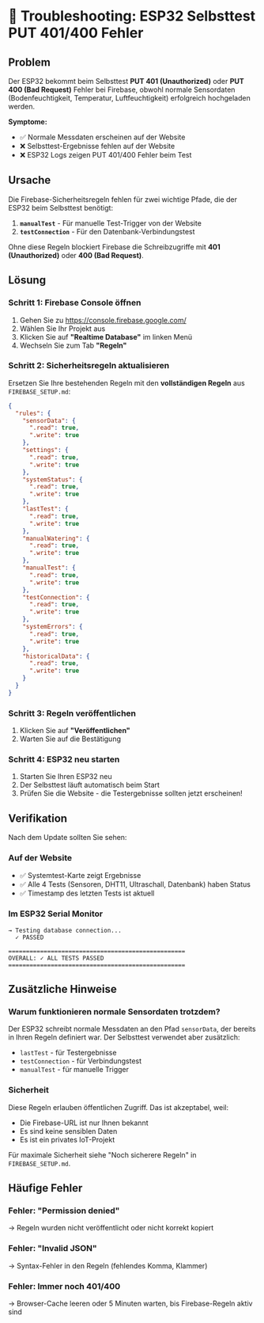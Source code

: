 # 🔧 Troubleshooting: ESP32 Selbsttest PUT 401/400 Fehler

## Problem

Der ESP32 bekommt beim Selbsttest **PUT 401 (Unauthorized)** oder **PUT 400 (Bad Request)** Fehler bei Firebase, obwohl normale Sensordaten (Bodenfeuchtigkeit, Temperatur, Luftfeuchtigkeit) erfolgreich hochgeladen werden.

**Symptome:**
- ✅ Normale Messdaten erscheinen auf der Website
- ❌ Selbsttest-Ergebnisse fehlen auf der Website
- ❌ ESP32 Logs zeigen PUT 401/400 Fehler beim Test

## Ursache

Die Firebase-Sicherheitsregeln fehlen für zwei wichtige Pfade, die der ESP32 beim Selbsttest benötigt:

1. **`manualTest`** - Für manuelle Test-Trigger von der Website
2. **`testConnection`** - Für den Datenbank-Verbindungstest

Ohne diese Regeln blockiert Firebase die Schreibzugriffe mit **401 (Unauthorized)** oder **400 (Bad Request)**.

## Lösung

### Schritt 1: Firebase Console öffnen

1. Gehen Sie zu https://console.firebase.google.com/
2. Wählen Sie Ihr Projekt aus
3. Klicken Sie auf **"Realtime Database"** im linken Menü
4. Wechseln Sie zum Tab **"Regeln"**

### Schritt 2: Sicherheitsregeln aktualisieren

Ersetzen Sie Ihre bestehenden Regeln mit den **vollständigen Regeln** aus `FIREBASE_SETUP.md`:

```json
{
  "rules": {
    "sensorData": {
      ".read": true,
      ".write": true
    },
    "settings": {
      ".read": true,
      ".write": true
    },
    "systemStatus": {
      ".read": true,
      ".write": true
    },
    "lastTest": {
      ".read": true,
      ".write": true
    },
    "manualWatering": {
      ".read": true,
      ".write": true
    },
    "manualTest": {
      ".read": true,
      ".write": true
    },
    "testConnection": {
      ".read": true,
      ".write": true
    },
    "systemErrors": {
      ".read": true,
      ".write": true
    },
    "historicalData": {
      ".read": true,
      ".write": true
    }
  }
}
```

### Schritt 3: Regeln veröffentlichen

1. Klicken Sie auf **"Veröffentlichen"**
2. Warten Sie auf die Bestätigung

### Schritt 4: ESP32 neu starten

1. Starten Sie Ihren ESP32 neu
2. Der Selbsttest läuft automatisch beim Start
3. Prüfen Sie die Website - die Testergebnisse sollten jetzt erscheinen!

## Verifikation

Nach dem Update sollten Sie sehen:

### Auf der Website
- ✅ Systemtest-Karte zeigt Ergebnisse
- ✅ Alle 4 Tests (Sensoren, DHT11, Ultraschall, Datenbank) haben Status
- ✅ Timestamp des letzten Tests ist aktuell

### Im ESP32 Serial Monitor
```
→ Testing database connection...
  ✓ PASSED

==================================================
OVERALL: ✓ ALL TESTS PASSED
==================================================
```

## Zusätzliche Hinweise

### Warum funktionieren normale Sensordaten trotzdem?

Der ESP32 schreibt normale Messdaten an den Pfad `sensorData`, der bereits in Ihren Regeln definiert war. Der Selbsttest verwendet aber zusätzlich:
- `lastTest` - für Testergebnisse
- `testConnection` - für Verbindungstest
- `manualTest` - für manuelle Trigger

### Sicherheit

Diese Regeln erlauben öffentlichen Zugriff. Das ist akzeptabel, weil:
- Die Firebase-URL ist nur Ihnen bekannt
- Es sind keine sensiblen Daten
- Es ist ein privates IoT-Projekt

Für maximale Sicherheit siehe "Noch sicherere Regeln" in `FIREBASE_SETUP.md`.

## Häufige Fehler

### Fehler: "Permission denied"
→ Regeln wurden nicht veröffentlicht oder nicht korrekt kopiert

### Fehler: "Invalid JSON"
→ Syntax-Fehler in den Regeln (fehlendes Komma, Klammer)

### Fehler: Immer noch 401/400
→ Browser-Cache leeren oder 5 Minuten warten, bis Firebase-Regeln aktiv sind
